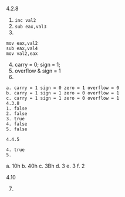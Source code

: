 4.2.8

1. `inc val2`
2. `sub eax,val3`
3. 
````
mov eax,val2
sub eax,val4
mov val2,eax
````
4. carry = 0; sign = 1;
5. overflow & sign = 1
6. 
```
a. carry = 1 sign = 0 zero = 1 overflow = 0
b. carry = 1 sign = 1 zero = 0 overflow = 1
c. carry = 1 sign = 1 zero = 0 overflow = 1
4.3.8
1. false
2. false
3. true
4. false
5. false

4.4.5

4. true
5. 
```
a. 10h
b. 40h
c. 3Bh
d. 3
e. 3
f. 2

4.10

7.

